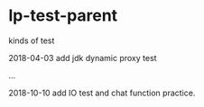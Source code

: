 # lp-test-parent
kinds of test

2018-04-03 add jdk dynamic proxy test

...

2018-10-10 add IO test and chat function practice.
